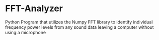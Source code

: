 # FFT-Analyzer
Python Program that utilizes the Numpy FFT library to identify individual frequency power levels from any sound data leaving a computer without using a microphone
